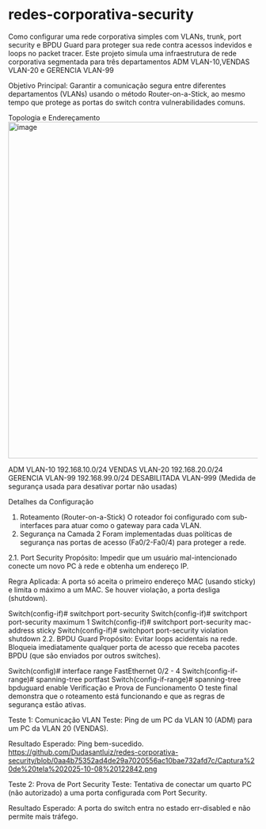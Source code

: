 # redes-corporativa-security
 Como configurar uma rede corporativa simples com VLANs, trunk, port security e BPDU Guard  para proteger sua rede contra acessos indevidos e loops no packet tracer.
Este projeto simula uma infraestrutura de rede corporativa segmentada para três departamentos ADM VLAN-10,VENDAS VLAN-20 e GERENCIA VLAN-99

Objetivo Principal: Garantir a comunicação segura entre diferentes departamentos (VLANs) usando o método Router-on-a-Stick, ao mesmo tempo que protege as portas do switch contra vulnerabilidades comuns.

Topologia e Endereçamento
<img width="857" height="680" alt="image" src="https://github.com/user-attachments/assets/adf90f67-f27c-441a-afc6-c019d8eb042b" />

ADM VLAN-10	192.168.10.0/24	
VENDAS VLAN-20	192.168.20.0/24	
GERENCIA VLAN-99	192.168.99.0/24	
DESABILITADA VLAN-999 (Medida de segurança usada para desativar portar não usadas)

Detalhes da Configuração
1. Roteamento  (Router-on-a-Stick)
O roteador foi configurado com sub-interfaces para atuar como o gateway para cada VLAN.
2. Segurança na Camada 2
Foram implementadas duas políticas de segurança nas portas de acesso (Fa0/2-Fa0/4) para proteger a rede.

2.1. Port Security
Propósito: Impedir que um usuário mal-intencionado conecte um novo PC à rede e obtenha um endereço IP.

Regra Aplicada: A porta só aceita o primeiro endereço MAC (usando sticky) e limita o máximo a um MAC. Se houver violação, a porta desliga (shutdown).

Switch(config-if)# switchport port-security
Switch(config-if)# switchport port-security maximum 1
Switch(config-if)# switchport port-security mac-address sticky
Switch(config-if)# switchport port-security violation shutdown
2.2. BPDU Guard
Propósito: Evitar loops acidentais na rede. Bloqueia imediatamente qualquer porta de acesso que receba pacotes BPDU (que são enviados por outros switches).

Switch(config)# interface range FastEthernet 0/2 - 4
Switch(config-if-range)# spanning-tree portfast
Switch(config-if-range)# spanning-tree bpduguard enable
 Verificação e Prova de Funcionamento
O teste final demonstra que o roteamento está funcionando e que as regras de segurança estão ativas.

Teste 1: Comunicação VLAN
Teste: Ping de um PC da VLAN 10 (ADM) para um PC da VLAN 20 (VENDAS).

Resultado Esperado: Ping bem-sucedido.
https://github.com/Dudasantluiz/redes-corporativa-security/blob/0aa4b75352ad4de29a7020556ac10bae732afd7c/Captura%20de%20tela%202025-10-08%20122842.png


Teste 2: Prova de Port Security
Teste: Tentativa de conectar um quarto PC (não autorizado) a uma porta configurada com Port Security.

Resultado Esperado: A porta do switch entra no estado err-disabled e não permite mais tráfego.
